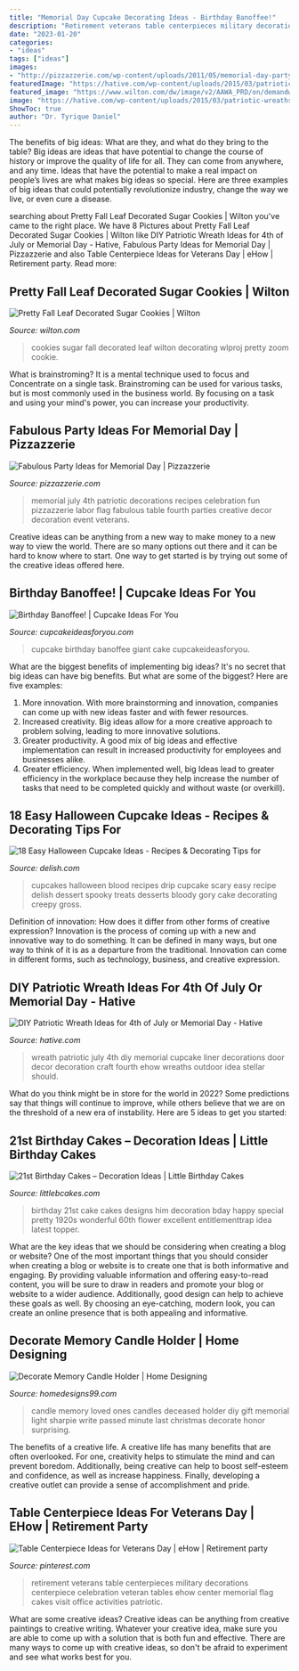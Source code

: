 ```yaml
---
title: "Memorial Day Cupcake Decorating Ideas - Birthday Banoffee!"
description: "Retirement veterans table centerpieces military decorations centerpiece celebration veteran tables ehow center memorial flag cakes visit office activities patriotic"
date: "2023-01-20"
categories:
- "ideas"
tags: ["ideas"]
images:
- "http://pizzazzerie.com/wp-content/uploads/2011/05/memorial-day-party-ideas-e1306126098967.jpg"
featuredImage: "https://hative.com/wp-content/uploads/2015/03/patriotic-wreaths/1-patriotic-wreath-decoration-idea.jpg"
featured_image: "https://www.wilton.com/dw/image/v2/AAWA_PRD/on/demandware.static/-/Sites-wilton-project-master/default/dwc458e639/images/project/WLPROJ-8695/WLPROJ-8695-fall-leaf-decorated-sugar-cookies.jpg?sw=1440&amp;sh=750&amp;sm=fit"
image: "https://hative.com/wp-content/uploads/2015/03/patriotic-wreaths/1-patriotic-wreath-decoration-idea.jpg"
ShowToc: true
author: "Dr. Tyrique Daniel"
---
```



The benefits of big ideas: What are they, and what do they bring to the table?
Big ideas are ideas that have potential to change the course of history or improve the quality of life for all. They can come from anywhere, and any time. Ideas that have the potential to make a real impact on people’s lives are what makes big ideas so special. Here are three examples of big ideas that could potentially revolutionize industry, change the way we live, or even cure a disease.

	

		
searching about Pretty Fall Leaf Decorated Sugar Cookies | Wilton you've came to the right place. We have 8 Pictures about Pretty Fall Leaf Decorated Sugar Cookies | Wilton like DIY Patriotic Wreath Ideas for 4th of July or Memorial Day - Hative, Fabulous Party Ideas for Memorial Day | Pizzazzerie and also Table Centerpiece Ideas for Veterans Day | eHow | Retirement party. Read more:
		
    
## Pretty Fall Leaf Decorated Sugar Cookies | Wilton

<img loading=lazy src="https://www.wilton.com/dw/image/v2/AAWA_PRD/on/demandware.static/-/Sites-wilton-project-master/default/dwc458e639/images/project/WLPROJ-8695/WLPROJ-8695-fall-leaf-decorated-sugar-cookies.jpg?sw=1440&amp;sh=750&amp;sm=fit" onerror="this.onerror=null;this.src='https://tse4.mm.bing.net/th?id=OIP.akWCaoY_WGIGompxH-J_AQHaHa&amp;pid=15.1';" alt="Pretty Fall Leaf Decorated Sugar Cookies | Wilton">

_Source: wilton.com_

>cookies sugar fall decorated leaf wilton decorating wlproj pretty zoom cookie. 

	

What is brainstroming? It is a mental technique used to focus and Concentrate on a single task. Brainstroming can be used for various tasks, but is most commonly used in the business world. By focusing on a task and using your mind's power, you can increase your productivity.

    
## Fabulous Party Ideas For Memorial Day | Pizzazzerie

<img loading=lazy src="http://pizzazzerie.com/wp-content/uploads/2011/05/memorial-day-party-ideas-e1306126098967.jpg" onerror="this.onerror=null;this.src='https://tse2.mm.bing.net/th?id=OIP.R-ar1tOorSmz1BSncdfXuAHaLH&amp;pid=15.1';" alt="Fabulous Party Ideas for Memorial Day | Pizzazzerie">

_Source: pizzazzerie.com_

>memorial july 4th patriotic decorations recipes celebration fun pizzazzerie labor flag fabulous table fourth parties creative decor decoration event veterans. 

	

Creative ideas can be anything from a new way to make money to a new way to view the world. There are so many options out there and it can be hard to know where to start. One way to get started is by trying out some of the creative ideas offered here.

    
## Birthday Banoffee! | Cupcake Ideas For You

<img loading=lazy src="http://cupcakeideasforyou.com/wp-content/uploads/IMG-20120324-00638.jpg" onerror="this.onerror=null;this.src='https://tse3.mm.bing.net/th?id=OIP.Pf-3cuzfUXwX5axBPrCmugHaJ7&amp;pid=15.1';" alt="Birthday Banoffee! | Cupcake Ideas For You">

_Source: cupcakeideasforyou.com_

>cupcake birthday banoffee giant cake cupcakeideasforyou. 

	

What are the biggest benefits of implementing big ideas?
It's no secret that big ideas can have big benefits. But what are some of the biggest? Here are five examples: 
1. More innovation. With more brainstorming and innovation, companies can come up with new ideas faster and with fewer resources. 
2. Increased creativity. Big ideas allow for a more creative approach to problem solving, leading to more innovative solutions. 
3. Greater productivity. A good mix of big ideas and effective implementation can result in increased productivity for employees and businesses alike. 
4. Greater efficiency. When implemented well, big Ideas lead to greater efficiency in the workplace because they help increase the number of tasks that need to be completed quickly and without waste (or overkill).

    
## 18 Easy Halloween Cupcake Ideas - Recipes &amp; Decorating Tips For

<img loading=lazy src="http://del.h-cdn.co/assets/15/39/1442867102-11-blood-drip-cupcakes.jpg" onerror="this.onerror=null;this.src='https://tse3.mm.bing.net/th?id=OIP.Ahi5RCGefIHlvkPLNJJ0HAHaKh&amp;pid=15.1';" alt="18 Easy Halloween Cupcake Ideas - Recipes &amp; Decorating Tips for">

_Source: delish.com_

>cupcakes halloween blood recipes drip cupcake scary easy recipe delish dessert spooky treats desserts bloody gory cake decorating creepy gross. 

	

Definition of innovation: How does it differ from other forms of creative expression?
Innovation is the process of coming up with a new and innovative way to do something. It can be defined in many ways, but one way to think of it is as a departure from the traditional. Innovation can come in different forms, such as technology, business, and creative expression.

    
## DIY Patriotic Wreath Ideas For 4th Of July Or Memorial Day - Hative

<img loading=lazy src="https://hative.com/wp-content/uploads/2015/03/patriotic-wreaths/1-patriotic-wreath-decoration-idea.jpg" onerror="this.onerror=null;this.src='https://tse1.mm.bing.net/th?id=OIP.TlVkDPjUxdE7MyP76j5dmgHaLD&amp;pid=15.1';" alt="DIY Patriotic Wreath Ideas for 4th of July or Memorial Day - Hative">

_Source: hative.com_

>wreath patriotic july 4th diy memorial cupcake liner decorations door decor decoration craft fourth ehow wreaths outdoor idea stellar should. 

	

What do you think might be in store for the world in 2022? Some predictions say that things will continue to improve, while others believe that we are on the threshold of a new era of instability. Here are 5 ideas to get you started: 

    
## 21st Birthday Cakes – Decoration Ideas | Little Birthday Cakes

<img loading=lazy src="http://www.littlebcakes.com/wp-content/uploads/2014/02/Birthday-Cakes-For-21st-Birthday.jpg" onerror="this.onerror=null;this.src='https://tse1.mm.bing.net/th?id=OIP.NikVOpt4unjlN0whJu3w1AHaH5&amp;pid=15.1';" alt="21st Birthday Cakes – Decoration Ideas | Little Birthday Cakes">

_Source: littlebcakes.com_

>birthday 21st cake cakes designs him decoration bday happy special pretty 1920s wonderful 60th flower excellent entitlementtrap idea latest topper. 

	

What are the key ideas that we should be considering when creating a blog or website?
One of the most important things that you should consider when creating a blog or website is to create one that is both informative and engaging. By providing valuable information and offering easy-to-read content, you will be sure to draw in readers and promote your blog or website to a wider audience. Additionally, good design can help to achieve these goals as well. By choosing an eye-catching, modern look, you can create an online presence that is both appealing and informative.

    
## Decorate Memory Candle Holder | Home Designing

<img loading=lazy src="http://homedesigns99.com/wp/wp-content/uploads/2013/12/Make-Memory-Candle.jpg" onerror="this.onerror=null;this.src='https://tse1.mm.bing.net/th?id=OIP.PSPm75OH0pa51VrGTNlFywHaLE&amp;pid=15.1';" alt="Decorate Memory Candle Holder | Home Designing">

_Source: homedesigns99.com_

>candle memory loved ones candles deceased holder diy gift memorial light sharpie write passed minute last christmas decorate honor surprising. 

	

The benefits of a creative life.
A creative life has many benefits that are often overlooked. For one, creativity helps to stimulate the mind and can prevent boredom. Additionally, being creative can help to boost self-esteem and confidence, as well as increase happiness. Finally, developing a creative outlet can provide a sense of accomplishment and pride.

    
## Table Centerpiece Ideas For Veterans Day | EHow | Retirement Party

<img loading=lazy src="https://i.pinimg.com/originals/0b/88/9c/0b889c1749bc63834553d24aed13bd51.jpg" onerror="this.onerror=null;this.src='https://tse2.mm.bing.net/th?id=OIP.RTCaT8snGGk6EPAe4i8NZQAAAA&amp;pid=15.1';" alt="Table Centerpiece Ideas for Veterans Day | eHow | Retirement party">

_Source: pinterest.com_

>retirement veterans table centerpieces military decorations centerpiece celebration veteran tables ehow center memorial flag cakes visit office activities patriotic. 

	

What are some creative ideas?
Creative ideas can be anything from creative paintings to creative writing. Whatever your creative idea, make sure you are able to come up with a solution that is both fun and effective. There are many ways to come up with creative ideas, so don't be afraid to experiment and see what works best for you.

